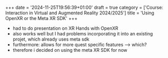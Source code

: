 +++
date = '2024-11-25T19:56:39+01:00'
draft = true
category = ['Course: Interaction in Virtual and Augmented Reality 2024/2025']
title = 'Using OpenXR or the Meta XR SDK'
+++

- had to do presentation on XR Hands with OpenXR
- also works well but I had problems incorporating it into an existing projet, which already uses meta sdk
- furthermore: allows for more quest specific features --> which?
- therefore i decided on using the meta XR SDK for now
